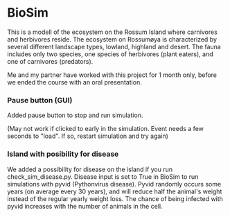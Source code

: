 # BioSim
This is a modell of the ecosystem on the Rossum Island where carnivores and herbivores reside. 
The ecosystem on Rossumøya is characterized by several different landscape types, lowland, highland and desert. The fauna includes only two species, one species of herbivores (plant eaters), and one of carnivores (predators).

Me and my partner have worked with this project for 1 month only, before we ended the course with an oral presentation. 

### Pause button (GUI)
Added pause button to stop and run simulation. 

(May not work if clicked to early in the simulation. 
Event needs a few seconds to "load". 
If so, restart simulation and try again)

### Island with posibility for disease
We added a possibility for disease on the island if you run check_sim_disease.py. 
Disease input is set to True in BioSim to run 
simulations with pyvid (Pythonvirus disease). Pyvid randomly occurs
some years (on average every 30 years), and will reduce half the animal's weight
instead of the regular yearly weight loss. The chance of being
infected with pyvid increases with the number of animals in the cell.
